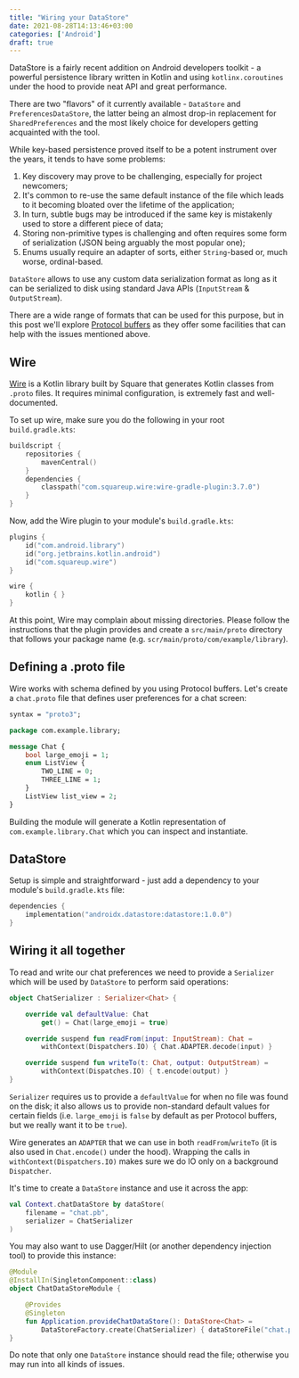 ```yaml
---
title: "Wiring your DataStore"
date: 2021-08-28T14:13:46+03:00
categories: ['Android']
draft: true
---
```


DataStore is a fairly recent addition on Android developers toolkit - a powerful persistence library written in Kotlin
and using `kotlinx.coroutines` under the hood to provide neat API and great performance.

<!--more-->

There are two "flavors" of it currently available - `DataStore` and `PreferencesDataStore`, the latter being an almost
drop-in replacement for `SharedPreferences` and the most likely choice for developers getting acquainted with the tool.

While key-based persistence proved itself to be a potent instrument over the years, it tends to have some problems:

1. Key discovery may prove to be challenging, especially for project newcomers;
2. It's common to re-use the same default instance of the file which leads to it becoming bloated over the lifetime of
   the application;
3. In turn, subtle bugs may be introduced if the same key is mistakenly used to store a different piece of data;
4. Storing non-primitive types is challenging and often requires some form of serialization (JSON being arguably the
   most popular one);
5. Enums usually require an adapter of sorts, either `String`-based or, much worse, ordinal-based.

`DataStore` allows to use any custom data serialization format as long as it can be serialized to disk using standard
Java APIs (`InputStream` & `OutputStream`).

There are a wide range of formats that can be used for this purpose, but in this post we'll explore [Protocol buffers]
as they offer some facilities that can help with the issues mentioned above.

## Wire

[Wire] is a Kotlin library built by Square that generates Kotlin classes from `.proto` files. It requires minimal
configuration, is extremely fast and well-documented.

To set up wire, make sure you do the following in your root `build.gradle.kts`:

```kotlin
buildscript {
    repositories {
        mavenCentral()
    }
    dependencies {
        classpath("com.squareup.wire:wire-gradle-plugin:3.7.0")
    }
}
```

Now, add the Wire plugin to your module's `build.gradle.kts`:

```kotlin
plugins {
    id("com.android.library")
    id("org.jetbrains.kotlin.android")
    id("com.squareup.wire")
}

wire {
    kotlin { }
}
```

At this point, Wire may complain about missing directories. Please follow the instructions that the plugin provides and
create a `src/main/proto` directory that follows your package name (e.g. `scr/main/proto/com/example/library`).

## Defining a .proto file

Wire works with schema defined by you using Protocol buffers. Let's create a `chat.proto` file that defines user
preferences for a chat screen:

```protobuf
syntax = "proto3";

package com.example.library;

message Chat {
    bool large_emoji = 1;
    enum ListView {
        TWO_LINE = 0;
        THREE_LINE = 1;
    }
    ListView list_view = 2;
}
```

Building the module will generate a Kotlin representation of `com.example.library.Chat` which you can inspect and
instantiate.

## DataStore

Setup is simple and straightforward - just add a dependency to your module's `build.gradle.kts` file:

```kotlin
dependencies {
    implementation("androidx.datastore:datastore:1.0.0")
}
```

## Wiring it all together

To read and write our chat preferences we need to provide a `Serializer` which will be used by `DataStore` to perform
said operations:

```kotlin
object ChatSerializer : Serializer<Chat> {

    override val defaultValue: Chat
        get() = Chat(large_emoji = true)

    override suspend fun readFrom(input: InputStream): Chat =
        withContext(Dispatchers.IO) { Chat.ADAPTER.decode(input) }

    override suspend fun writeTo(t: Chat, output: OutputStream) =
        withContext(Dispatches.IO) { t.encode(output) }
}
```

`Serializer` requires us to provide a `defaultValue` for when no file was found on the disk; it also allows us to
provide non-standard default values for certain fields (i.e. `large_emoji` is `false` by default as per Protocol
buffers, but we really want it to be `true`).

Wire generates an `ADAPTER` that we can use in both `readFrom`/`writeTo` (it is also used in `Chat.encode()` under the
hood). Wrapping the calls in `withContext(Dispatchers.IO)` makes sure we do IO only on a background `Dispatcher`.

It's time to create a `DataStore` instance and use it across the app:

```kotlin
val Context.chatDataStore by dataStore(
    filename = "chat.pb",
    serializer = ChatSerializer
)
```

You may also want to use Dagger/Hilt (or another dependency injection tool) to provide this instance:

```kotlin
@Module
@InstallIn(SingletonComponent::class)
object ChatDataStoreModule {

    @Provides
    @Singleton
    fun Application.provideChatDataStore(): DataStore<Chat> =
        DataStoreFactory.create(ChatSerializer) { dataStoreFile("chat.pb") }
}
```

Do note that only one `DataStore` instance should read the file; otherwise you may run into all kinds of issues.

[Protocol buffers]: https://developers.google.com/protocol-buffers

[Wire]: https://github.com/square/wire

[Store typed objects with Proto DataStore]: https://developer.android.com/topic/libraries/architecture/datastore#proto-datastore
